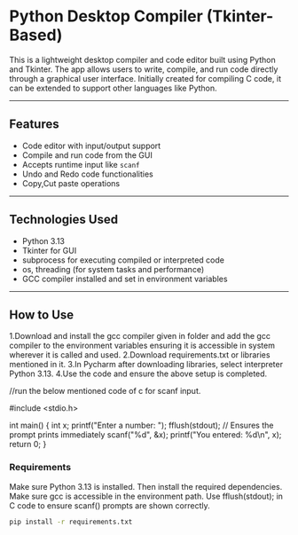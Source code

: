# Python Desktop Compiler (Tkinter-Based)

This is a lightweight desktop compiler and code editor built using Python and Tkinter. The app allows users to write, compile, and run code directly through a graphical user interface. Initially created for compiling C code, it can be extended to support other languages like Python.

---

## Features

- Code editor with input/output support
- Compile and run code from the GUI
- Accepts runtime input like `scanf`
- Undo and Redo code functionalities
- Copy,Cut paste operations

---

## Technologies Used

- Python 3.13
- Tkinter for GUI
- subprocess for executing compiled or interpreted code
- os, threading (for system tasks and performance)
- GCC compiler installed and set in environment variables

---

## How to Use

1.Download and install the gcc compiler given in folder and add the gcc compiler to the environment variables ensuring it is accessible in system wherever it is called and used.
2.Download requirements.txt or libraries mentioned in it.
3.In Pycharm after downloading libraries, select interpreter Python 3.13.
4.Use the code and ensure the above setup is completed.

//run the below mentioned code of c for scanf input.

#include <stdio.h>

int main() {
    int x;
    printf("Enter a number: ");
    fflush(stdout);  // Ensures the prompt prints immediately
    scanf("%d", &x);
    printf("You entered: %d\n", x);
    return 0;
}

### Requirements

Make sure Python 3.13 is installed. Then install the required dependencies.
Make sure gcc is accessible in the environment path.
Use fflush(stdout); in C code to ensure scanf() prompts are shown correctly.

```bash
pip install -r requirements.txt

